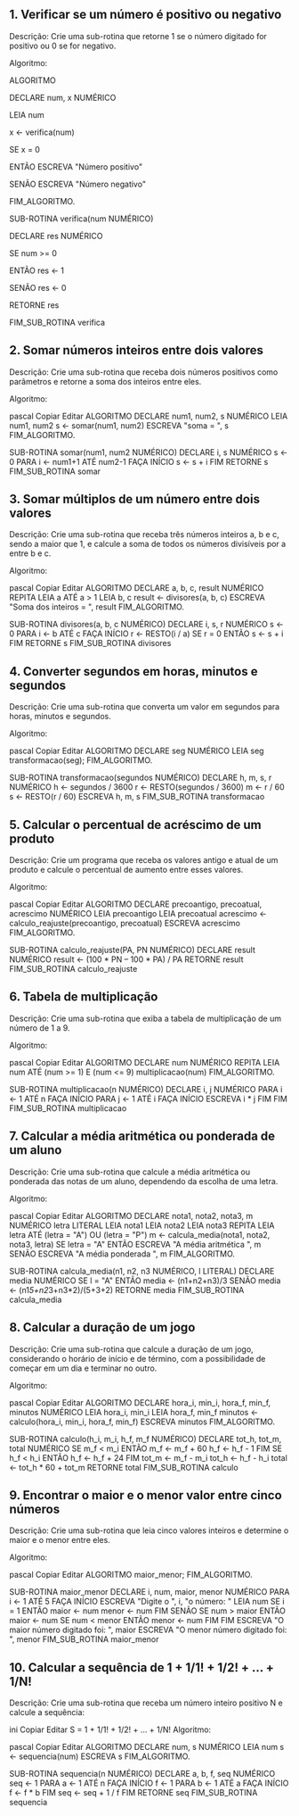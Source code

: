 ## 1. Verificar se um número é positivo ou negativo
Descrição: Crie uma sub-rotina que retorne 1 se o número digitado for positivo ou 0 se for negativo.

Algoritmo:


ALGORITMO

DECLARE num, x NUMÉRICO

LEIA num

x ← verifica(num)

SE x = 0

ENTÃO ESCREVA "Número positivo"

SENÃO ESCREVA "Número negativo"

FIM_ALGORITMO.

SUB-ROTINA verifica(num NUMÉRICO)

DECLARE res NUMÉRICO

SE num >= 0

ENTÃO res ← 1

SENÃO res ← 0

RETORNE res

FIM_SUB_ROTINA verifica


## 2. Somar números inteiros entre dois valores
Descrição: Crie uma sub-rotina que receba dois números positivos como parâmetros e retorne a soma dos inteiros entre eles.

Algoritmo:

pascal
Copiar
Editar
ALGORITMO
DECLARE num1, num2, s NUMÉRICO
LEIA num1, num2
s ← somar(num1, num2)
ESCREVA "soma = ", s
FIM_ALGORITMO.

SUB-ROTINA somar(num1, num2 NUMÉRICO)
DECLARE i, s NUMÉRICO
s ← 0
PARA i ← num1+1 ATÉ num2-1 FAÇA
    INÍCIO
    s ← s + i
FIM
RETORNE s
FIM_SUB_ROTINA somar


## 3. Somar múltiplos de um número entre dois valores
Descrição: Crie uma sub-rotina que receba três números inteiros a, b e c, sendo a maior que 1, e calcule a soma de todos os números divisíveis por a entre b e c.

Algoritmo:

pascal
Copiar
Editar
ALGORITMO
DECLARE a, b, c, result NUMÉRICO
REPITA
    LEIA a
ATÉ a > 1
LEIA b, c
result ← divisores(a, b, c)
ESCREVA "Soma dos inteiros = ", result
FIM_ALGORITMO.

SUB-ROTINA divisores(a, b, c NUMÉRICO)
DECLARE i, s, r NUMÉRICO
s ← 0
PARA i ← b ATÉ c FAÇA
    INÍCIO
    r ← RESTO(i / a)
    SE r = 0
        ENTÃO s ← s + i
FIM
RETORNE s
FIM_SUB_ROTINA divisores

## 4. Converter segundos em horas, minutos e segundos
Descrição: Crie uma sub-rotina que converta um valor em segundos para horas, minutos e segundos.

Algoritmo:

pascal
Copiar
Editar
ALGORITMO
DECLARE seg NUMÉRICO
LEIA seg
transformacao(seg);
FIM_ALGORITMO.

SUB-ROTINA transformacao(segundos NUMÉRICO)
DECLARE h, m, s, r NUMÉRICO
h ← segundos / 3600
r ← RESTO(segundos / 3600)
m ← r / 60
s ← RESTO(r / 60)
ESCREVA h, m, s
FIM_SUB_ROTINA transformacao


## 5. Calcular o percentual de acréscimo de um produto
Descrição: Crie um programa que receba os valores antigo e atual de um produto e calcule o percentual de aumento entre esses valores.

Algoritmo:

pascal
Copiar
Editar
ALGORITMO
DECLARE precoantigo, precoatual, acrescimo NUMÉRICO
LEIA precoantigo
LEIA precoatual
acrescimo ← calculo_reajuste(precoantigo, precoatual)
ESCREVA acrescimo
FIM_ALGORITMO.

SUB-ROTINA calculo_reajuste(PA, PN NUMÉRICO)
DECLARE result NUMÉRICO
result ← (100 * PN – 100 * PA) / PA
RETORNE result
FIM_SUB_ROTINA calculo_reajuste


## 6. Tabela de multiplicação
Descrição: Crie uma sub-rotina que exiba a tabela de multiplicação de um número de 1 a 9.

Algoritmo:

pascal
Copiar
Editar
ALGORITMO
DECLARE num NUMÉRICO
REPITA
    LEIA num
ATÉ (num >= 1) E (num <= 9)
multiplicacao(num)
FIM_ALGORITMO.

SUB-ROTINA multiplicacao(n NUMÉRICO)
DECLARE i, j NUMÉRICO
PARA i ← 1 ATÉ n FAÇA
    INÍCIO
    PARA j ← 1 ATÉ i FAÇA
        INÍCIO
        ESCREVA i * j
    FIM
FIM
FIM_SUB_ROTINA multiplicacao


## 7. Calcular a média aritmética ou ponderada de um aluno
Descrição: Crie uma sub-rotina que calcule a média aritmética ou ponderada das notas de um aluno, dependendo da escolha de uma letra.

Algoritmo:

pascal
Copiar
Editar
ALGORITMO
DECLARE nota1, nota2, nota3, m NUMÉRICO
letra LITERAL
LEIA nota1
LEIA nota2
LEIA nota3
REPITA
    LEIA letra
ATÉ (letra = "A") OU (letra = "P")
m ← calcula_media(nota1, nota2, nota3, letra)
SE letra = "A"
    ENTÃO ESCREVA "A média aritmética ", m
SENÃO ESCREVA "A média ponderada ", m
FIM_ALGORITMO.

SUB-ROTINA calcula_media(n1, n2, n3 NUMÉRICO, l LITERAL)
DECLARE media NUMÉRICO
SE l = "A"
    ENTÃO media ← (n1+n2+n3)/3
SENÃO media ← (n1*5+n2*3+n3*2)/(5+3+2)
RETORNE media
FIM_SUB_ROTINA calcula_media


## 8. Calcular a duração de um jogo
Descrição: Crie uma sub-rotina que calcule a duração de um jogo, considerando o horário de início e de término, com a possibilidade de começar em um dia e terminar no outro.

Algoritmo:

pascal
Copiar
Editar
ALGORITMO
DECLARE hora_i, min_i, hora_f, min_f, minutos NUMÉRICO
LEIA hora_i, min_i
LEIA hora_f, min_f
minutos ← calculo(hora_i, min_i, hora_f, min_f)
ESCREVA minutos
FIM_ALGORITMO.

SUB-ROTINA calculo(h_i, m_i, h_f, m_f NUMÉRICO)
DECLARE tot_h, tot_m, total NUMÉRICO
SE m_f < m_i
    ENTÃO
    m_f ← m_f + 60
    h_f ← h_f - 1
FIM
SE h_f < h_i
    ENTÃO
    h_f ← h_f + 24
FIM
tot_m ← m_f - m_i
tot_h ← h_f - h_i
total ← tot_h * 60 + tot_m
RETORNE total
FIM_SUB_ROTINA calculo


## 9. Encontrar o maior e o menor valor entre cinco números
Descrição: Crie uma sub-rotina que leia cinco valores inteiros e determine o maior e o menor entre eles.

Algoritmo:

pascal
Copiar
Editar
ALGORITMO
maior_menor;
FIM_ALGORITMO.

SUB-ROTINA maior_menor
DECLARE i, num, maior, menor NUMÉRICO
PARA i ← 1 ATÉ 5 FAÇA
    INÍCIO
    ESCREVA "Digite o ", i, "o número: "
    LEIA num
    SE i = 1
        ENTÃO
        maior ← num
        menor ← num
    FIM
    SENÃO
        SE num > maior
            ENTÃO maior ← num
        SE num < menor
            ENTÃO menor ← num
    FIM
FIM
ESCREVA "O maior número digitado foi: ", maior
ESCREVA "O menor número digitado foi: ", menor
FIM_SUB_ROTINA maior_menor


## 10. Calcular a sequência de 1 + 1/1! + 1/2! + ... + 1/N!
Descrição: Crie uma sub-rotina que receba um número inteiro positivo N e calcule a sequência:

ini
Copiar
Editar
S = 1 + 1/1! + 1/2! + ... + 1/N!
Algoritmo:

pascal
Copiar
Editar
ALGORITMO
DECLARE num, s NUMÉRICO
LEIA num
s ← sequencia(num)
ESCREVA s
FIM_ALGORITMO.

SUB-ROTINA sequencia(n NUMÉRICO)
DECLARE a, b, f, seq NUMÉRICO
seq ← 1
PARA a ← 1 ATÉ n FAÇA
    INÍCIO
    f ← 1
    PARA b ← 1 ATÉ a FAÇA
        INÍCIO
        f ← f * b
    FIM
    seq ← seq + 1 / f
FIM
RETORNE seq
FIM_SUB_ROTINA sequencia
